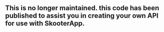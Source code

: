 ## This is no longer maintained. this code has been published to assist you in creating your own API for use with SkooterApp.
